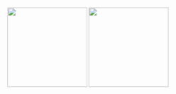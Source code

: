 ## 

<p align="center">
  <a href="https://github.com/curegit?tab=repositories">
    <img align="left" src="https://github-readme-stats.vercel.app/api/?username=curegit&count_private=true&show_icons=true" height="180px" vspace="2px">
  </a>
  <a href="https://github.com/curegit?tab=repositories">
    <img align="left" src="https://github-readme-stats.vercel.app/api/top-langs/?username=curegit&layout=compact&langs_count=8" height="180px" vspace="2px">
  </a>
</p>
